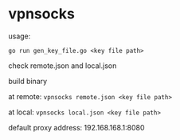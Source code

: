 vpnsocks
============

usage:

```go run gen_key_file.go <key file path>```

check remote.json and local.json

build binary

at remote: ```vpnsocks remote.json <key file path>```

at local: ```vpnsocks local.json <key file path>```

default proxy address: 192.168.168.1:8080
